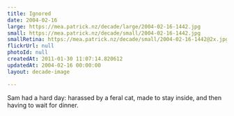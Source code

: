 ```yaml
---
title: Ignored
date: 2004-02-16
large: https://mea.patrick.nz/decade/large/2004-02-16-1442.jpg
small: https://mea.patrick.nz/decade/small/2004-02-16-1442.jpg
smallRetina: https://mea.patrick.nz/decade/small/2004-02-16-1442@2x.jpg
flickrUrl: null
photoId: null
createdAt: 2011-01-30 11:07:14.820612
updatedAt: 2004-02-16 00:00:00
layout: decade-image

---
```

Sam had a hard day: harassed by a feral cat, made to stay inside, and then having to wait for dinner.
